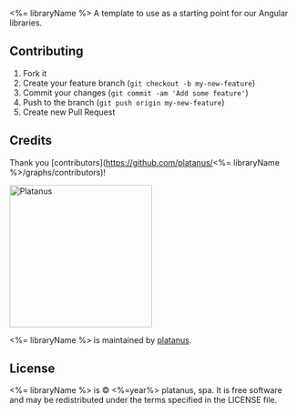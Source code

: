 <%= libraryName %>
A template to use as a starting point for our Angular libraries.

## Contributing

1. Fork it
2. Create your feature branch (`git checkout -b my-new-feature`)
3. Commit your changes (`git commit -am 'Add some feature'`)
4. Push to the branch (`git push origin my-new-feature`)
5. Create new Pull Request

## Credits

Thank you [contributors](https://github.com/platanus/<%= libraryName %>/graphs/contributors)!

<img src="http://platan.us/gravatar_with_text.png" alt="Platanus" width="250"/>

<%= libraryName %> is maintained by [platanus](http://platan.us).

## License

<%= libraryName %> is © <%=year%> platanus, spa. It is free software and may be redistributed under the terms specified in the LICENSE file.
